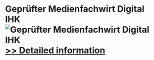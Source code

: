 # Geprüfter Medienfachwirt Digital IHK<br />![Geprüfter Medienfachwirt Digital IHK](https://mycommerce.akamaized.net/api/pimages/P300635408/BIG/300635408.JPG)<br />[>> Detailed information](https://secure.shareit.com/shareit/product.html?productid=300635408&affiliateid=200057808)